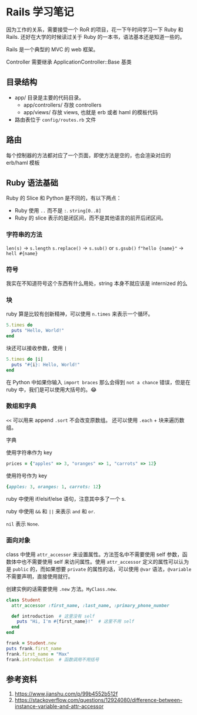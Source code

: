 # Rails 学习笔记

因为工作的关系，需要接受一个 RoR 的项目，花一下午时间学习一下 Ruby 和 Rails. 还好在大学的时候读过关于 Ruby 的一本书，语法基本还是知道一些的。

Rails 是一个典型的 MVC 的 web 框架。

Controller 需要继承 ApplicationController::Base 基类

## 目录结构

- app/ 目录是主要的代码目录。
  - app/controllers/ 存放 controllers
  - app/views/ 存放 views, 也就是 erb 或者 haml 的模板代码
- 路由表位于 `config/routes.rb` 文件

## 路由

每个控制器的方法都对应了一个页面，即使方法是空的，也会渲染对应的 erb/haml 模板

## Ruby 语法基础

Ruby 的 Slice 和 Python 是不同的，有以下两点：

- Ruby 使用 `..` 而不是 `:`. `string[0..8]`
- Ruby 的 slice 表示的是闭区间，而不是其他语言的前开后闭区间。

### 字符串的方法

`len(s)` -> `s.length`
`s.replace()` -> `s.sub()` or `s.gsub()`
`f"hello {name}"` -> `hell #{name}`

### 符号

我实在不知道符号这个东西有什么用处，string 本身不就应该是 internized 的么

### 块

ruby 算是比较有创新精神，可以使用 `n.times` 来表示一个循环。

```ruby
5.times do
  puts "Hello, World!"
end
```

块还可以接收参数，使用  `|`

```ruby
5.times do |i|
  puts "#{i}: Hello, World!"
end
```

在 Python 中如果你输入 `import braces` 那么会得到 `not a chance` 错误，但是在 ruby 中，我们是可以使用大括号的。😂

### 数组和字典

`<<` 可以用来 append
`.sort` 不会改变原数组。
还可以使用 `.each` + 块来遍历数组。

字典

使用字符串作为 key
 
```ruby
prices = {"apples" => 3, "oranges" => 1, "carrots" => 12}
```

使用符号作为 key

```ruby
{apples: 3, oranges: 1, carrots: 12}
```

ruby 中使用 if/elsif/else 语句，注意其中多了一个 s.

ruby 中使用 `&&` 和 `||` 来表示 `and` 和 `or`.

`nil` 表示 `None`.

### 面向对象

class 中使用 `attr_accessor` 来设置属性。方法签名中不需要使用 self 参数，函数体中也不需要使用 self 来访问属性。使用 `attr_accessor` 定义的属性可以认为是 `public` 的，而如果想要 `private` 的属性的话，可以使用 `@var` 语法，`@variable` 不需要声明，直接使用就行。

创建实例的话需要使用 `.new` 方法。`MyClass.new`. 

```ruby
class Student
  attr_accessor :first_name, :last_name, :primary_phone_number

  def introduction  # 这里没有 self
    puts "Hi, I'm #{first_name}!"  # 这里不用 self
  end
end

frank = Student.new
puts frank.first_name
frank.first_name = "Max"
frank.introduction  # 函数调用不用括号
```

## 参考资料

1. https://www.jianshu.com/p/99b4552b512f
2. https://stackoverflow.com/questions/12924080/difference-between-instance-variable-and-attr-accessor
